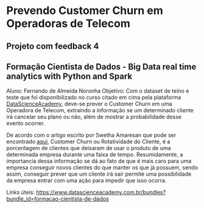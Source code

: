 # Prevendo Customer Churn em Operadoras de Telecom
## Projeto com feedback 4
## Formação Cientista de Dados - Big Data real time analytics with Python and Spark
Aluno: Fernando de Almeida Noronha
Objetivo: Com o dataset de teino e teste que foi disponibilizado no curso citado em cima pela plataforma [DataScienceAcademy](https://www.datascienceacademy.com.br/course?courseid=analise-de-dados-com-python), deve-se prever o Customer Churn em uma Operadora de Telecom, extraindo a informação se um determinado cliente irá cancelar seu plano ou não, além de mostrar a probabilidade desse evento ocorrer.

De acordo com o artigo escrito por Swetha Amaresan que pode ser encontrado [aqui](https://blog.hubspot.com/service/what-is-customer-churn), Customer Churn ou Rotatividade do Cliente, é a porcentagem de clientes que deixaram de usar o produto de uma determinada empresa durante uma faixa de tempo. Resumidamente, a importancia dessa informação se dá ao fato de que é mais caro para uma empresa conseguir novos clientes do que manter os que já possuem, sendo assim, conseguir prever que um cliente irá sair permite uma possibilidade da empresa entrar com uma ação para impedir que isso ocorra.

Links úteis:
https://www.datascienceacademy.com.br/bundles?bundle_id=formacao-cientista-de-dados
